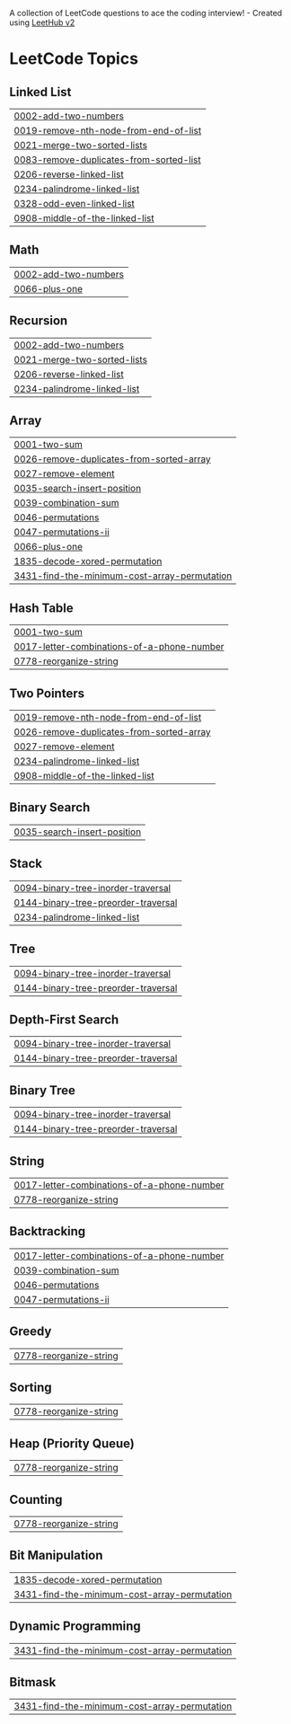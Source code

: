 A collection of LeetCode questions to ace the coding interview! - Created using [LeetHub v2](https://github.com/arunbhardwaj/LeetHub-2.0)
<!---LeetCode Topics Start-->
# LeetCode Topics
## Linked List
|  |
| ------- |
| [0002-add-two-numbers](https://github.com/Sahana2803/Leetcode/tree/master/0002-add-two-numbers) |
| [0019-remove-nth-node-from-end-of-list](https://github.com/Sahana2803/Leetcode/tree/master/0019-remove-nth-node-from-end-of-list) |
| [0021-merge-two-sorted-lists](https://github.com/Sahana2803/Leetcode/tree/master/0021-merge-two-sorted-lists) |
| [0083-remove-duplicates-from-sorted-list](https://github.com/Sahana2803/Leetcode/tree/master/0083-remove-duplicates-from-sorted-list) |
| [0206-reverse-linked-list](https://github.com/Sahana2803/Leetcode/tree/master/0206-reverse-linked-list) |
| [0234-palindrome-linked-list](https://github.com/Sahana2803/Leetcode/tree/master/0234-palindrome-linked-list) |
| [0328-odd-even-linked-list](https://github.com/Sahana2803/Leetcode/tree/master/0328-odd-even-linked-list) |
| [0908-middle-of-the-linked-list](https://github.com/Sahana2803/Leetcode/tree/master/0908-middle-of-the-linked-list) |
## Math
|  |
| ------- |
| [0002-add-two-numbers](https://github.com/Sahana2803/Leetcode/tree/master/0002-add-two-numbers) |
| [0066-plus-one](https://github.com/Sahana2803/Leetcode/tree/master/0066-plus-one) |
## Recursion
|  |
| ------- |
| [0002-add-two-numbers](https://github.com/Sahana2803/Leetcode/tree/master/0002-add-two-numbers) |
| [0021-merge-two-sorted-lists](https://github.com/Sahana2803/Leetcode/tree/master/0021-merge-two-sorted-lists) |
| [0206-reverse-linked-list](https://github.com/Sahana2803/Leetcode/tree/master/0206-reverse-linked-list) |
| [0234-palindrome-linked-list](https://github.com/Sahana2803/Leetcode/tree/master/0234-palindrome-linked-list) |
## Array
|  |
| ------- |
| [0001-two-sum](https://github.com/Sahana2803/Leetcode/tree/master/0001-two-sum) |
| [0026-remove-duplicates-from-sorted-array](https://github.com/Sahana2803/Leetcode/tree/master/0026-remove-duplicates-from-sorted-array) |
| [0027-remove-element](https://github.com/Sahana2803/Leetcode/tree/master/0027-remove-element) |
| [0035-search-insert-position](https://github.com/Sahana2803/Leetcode/tree/master/0035-search-insert-position) |
| [0039-combination-sum](https://github.com/Sahana2803/Leetcode/tree/master/0039-combination-sum) |
| [0046-permutations](https://github.com/Sahana2803/Leetcode/tree/master/0046-permutations) |
| [0047-permutations-ii](https://github.com/Sahana2803/Leetcode/tree/master/0047-permutations-ii) |
| [0066-plus-one](https://github.com/Sahana2803/Leetcode/tree/master/0066-plus-one) |
| [1835-decode-xored-permutation](https://github.com/Sahana2803/Leetcode/tree/master/1835-decode-xored-permutation) |
| [3431-find-the-minimum-cost-array-permutation](https://github.com/Sahana2803/Leetcode/tree/master/3431-find-the-minimum-cost-array-permutation) |
## Hash Table
|  |
| ------- |
| [0001-two-sum](https://github.com/Sahana2803/Leetcode/tree/master/0001-two-sum) |
| [0017-letter-combinations-of-a-phone-number](https://github.com/Sahana2803/Leetcode/tree/master/0017-letter-combinations-of-a-phone-number) |
| [0778-reorganize-string](https://github.com/Sahana2803/Leetcode/tree/master/0778-reorganize-string) |
## Two Pointers
|  |
| ------- |
| [0019-remove-nth-node-from-end-of-list](https://github.com/Sahana2803/Leetcode/tree/master/0019-remove-nth-node-from-end-of-list) |
| [0026-remove-duplicates-from-sorted-array](https://github.com/Sahana2803/Leetcode/tree/master/0026-remove-duplicates-from-sorted-array) |
| [0027-remove-element](https://github.com/Sahana2803/Leetcode/tree/master/0027-remove-element) |
| [0234-palindrome-linked-list](https://github.com/Sahana2803/Leetcode/tree/master/0234-palindrome-linked-list) |
| [0908-middle-of-the-linked-list](https://github.com/Sahana2803/Leetcode/tree/master/0908-middle-of-the-linked-list) |
## Binary Search
|  |
| ------- |
| [0035-search-insert-position](https://github.com/Sahana2803/Leetcode/tree/master/0035-search-insert-position) |
## Stack
|  |
| ------- |
| [0094-binary-tree-inorder-traversal](https://github.com/Sahana2803/Leetcode/tree/master/0094-binary-tree-inorder-traversal) |
| [0144-binary-tree-preorder-traversal](https://github.com/Sahana2803/Leetcode/tree/master/0144-binary-tree-preorder-traversal) |
| [0234-palindrome-linked-list](https://github.com/Sahana2803/Leetcode/tree/master/0234-palindrome-linked-list) |
## Tree
|  |
| ------- |
| [0094-binary-tree-inorder-traversal](https://github.com/Sahana2803/Leetcode/tree/master/0094-binary-tree-inorder-traversal) |
| [0144-binary-tree-preorder-traversal](https://github.com/Sahana2803/Leetcode/tree/master/0144-binary-tree-preorder-traversal) |
## Depth-First Search
|  |
| ------- |
| [0094-binary-tree-inorder-traversal](https://github.com/Sahana2803/Leetcode/tree/master/0094-binary-tree-inorder-traversal) |
| [0144-binary-tree-preorder-traversal](https://github.com/Sahana2803/Leetcode/tree/master/0144-binary-tree-preorder-traversal) |
## Binary Tree
|  |
| ------- |
| [0094-binary-tree-inorder-traversal](https://github.com/Sahana2803/Leetcode/tree/master/0094-binary-tree-inorder-traversal) |
| [0144-binary-tree-preorder-traversal](https://github.com/Sahana2803/Leetcode/tree/master/0144-binary-tree-preorder-traversal) |
## String
|  |
| ------- |
| [0017-letter-combinations-of-a-phone-number](https://github.com/Sahana2803/Leetcode/tree/master/0017-letter-combinations-of-a-phone-number) |
| [0778-reorganize-string](https://github.com/Sahana2803/Leetcode/tree/master/0778-reorganize-string) |
## Backtracking
|  |
| ------- |
| [0017-letter-combinations-of-a-phone-number](https://github.com/Sahana2803/Leetcode/tree/master/0017-letter-combinations-of-a-phone-number) |
| [0039-combination-sum](https://github.com/Sahana2803/Leetcode/tree/master/0039-combination-sum) |
| [0046-permutations](https://github.com/Sahana2803/Leetcode/tree/master/0046-permutations) |
| [0047-permutations-ii](https://github.com/Sahana2803/Leetcode/tree/master/0047-permutations-ii) |
## Greedy
|  |
| ------- |
| [0778-reorganize-string](https://github.com/Sahana2803/Leetcode/tree/master/0778-reorganize-string) |
## Sorting
|  |
| ------- |
| [0778-reorganize-string](https://github.com/Sahana2803/Leetcode/tree/master/0778-reorganize-string) |
## Heap (Priority Queue)
|  |
| ------- |
| [0778-reorganize-string](https://github.com/Sahana2803/Leetcode/tree/master/0778-reorganize-string) |
## Counting
|  |
| ------- |
| [0778-reorganize-string](https://github.com/Sahana2803/Leetcode/tree/master/0778-reorganize-string) |
## Bit Manipulation
|  |
| ------- |
| [1835-decode-xored-permutation](https://github.com/Sahana2803/Leetcode/tree/master/1835-decode-xored-permutation) |
| [3431-find-the-minimum-cost-array-permutation](https://github.com/Sahana2803/Leetcode/tree/master/3431-find-the-minimum-cost-array-permutation) |
## Dynamic Programming
|  |
| ------- |
| [3431-find-the-minimum-cost-array-permutation](https://github.com/Sahana2803/Leetcode/tree/master/3431-find-the-minimum-cost-array-permutation) |
## Bitmask
|  |
| ------- |
| [3431-find-the-minimum-cost-array-permutation](https://github.com/Sahana2803/Leetcode/tree/master/3431-find-the-minimum-cost-array-permutation) |
<!---LeetCode Topics End-->